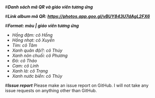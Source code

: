 #***Danh sách mã QR và giáo viên tương ứng***

#***Link album mã QR: https://photos.app.goo.gl/vBUY843U7dAgL2FX6***

#***Format: màu | giáo viên tương ứng***
- *Hồng đậm: cô Hồng*
- *Hồng nhạt: cô Xuyến*
- *Tím: cô Tâm*
- *Xanh quân đội?: cô Thúy*
- *Xanh nõn chuối: cô Phương*
- *Đỏ: cô Thảo*
- *Cam: cô Linh*
- *Xanh lá: cô Trang*
- *Xanh nước biển: cô Thủy*

#***Issue report***
Please make an issue report on GitHub. I will not take any issue requests on anything other than GitHub.
